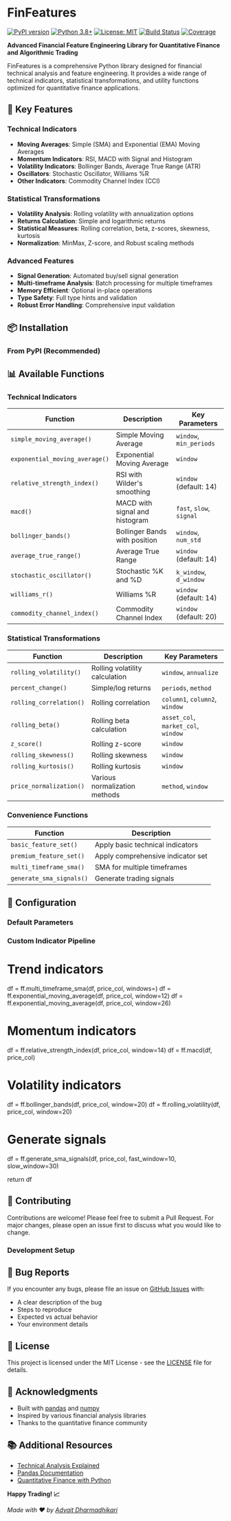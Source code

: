 # FinFeatures

[![PyPI version](https://badge.fury.io/py/finfeatures.svg)](https://badge.fury.io/py/finfeatures)
[![Python 3.8+](https://img.shields.io/badge/python-3.8+-blue.svg)](https://www.python.org/downloads/)
[![License: MIT](https://img.shields.io/badge/License-MIT-yellow.svg)](https://opensource.org/licenses/MIT)
[![Build Status](https://img.shields.io/badge/build-passing-brightgreen.svg)]()
[![Coverage](https://img.shields.io/badge/coverage-95%25-brightgreen.svg)]()

**Advanced Financial Feature Engineering Library for Quantitative Finance and Algorithmic Trading**

FinFeatures is a comprehensive Python library designed for financial technical analysis and feature engineering. It provides a wide range of technical indicators, statistical transformations, and utility functions optimized for quantitative finance applications.

## 🚀 Key Features

### Technical Indicators
- **Moving Averages**: Simple (SMA) and Exponential (EMA) Moving Averages
- **Momentum Indicators**: RSI, MACD with Signal and Histogram
- **Volatility Indicators**: Bollinger Bands, Average True Range (ATR)
- **Oscillators**: Stochastic Oscillator, Williams %R
- **Other Indicators**: Commodity Channel Index (CCI)

### Statistical Transformations
- **Volatility Analysis**: Rolling volatility with annualization options
- **Returns Calculation**: Simple and logarithmic returns
- **Statistical Measures**: Rolling correlation, beta, z-scores, skewness, kurtosis
- **Normalization**: MinMax, Z-score, and Robust scaling methods

### Advanced Features
- **Signal Generation**: Automated buy/sell signal generation
- **Multi-timeframe Analysis**: Batch processing for multiple timeframes
- **Memory Efficient**: Optional in-place operations
- **Type Safety**: Full type hints and validation
- **Robust Error Handling**: Comprehensive input validation

## 📦 Installation

### From PyPI (Recommended)



## 📊 Available Functions

### Technical Indicators

| Function | Description | Key Parameters |
|----------|-------------|----------------|
| `simple_moving_average()` | Simple Moving Average | `window`, `min_periods` |
| `exponential_moving_average()` | Exponential Moving Average | `window` |
| `relative_strength_index()` | RSI with Wilder's smoothing | `window` (default: 14) |
| `macd()` | MACD with signal and histogram | `fast`, `slow`, `signal` |
| `bollinger_bands()` | Bollinger Bands with position | `window`, `num_std` |
| `average_true_range()` | Average True Range | `window` (default: 14) |
| `stochastic_oscillator()` | Stochastic %K and %D | `k_window`, `d_window` |
| `williams_r()` | Williams %R | `window` (default: 14) |
| `commodity_channel_index()` | Commodity Channel Index | `window` (default: 20) |

### Statistical Transformations

| Function | Description | Key Parameters |
|----------|-------------|----------------|
| `rolling_volatility()` | Rolling volatility calculation | `window`, `annualize` |
| `percent_change()` | Simple/log returns | `periods`, `method` |
| `rolling_correlation()` | Rolling correlation | `column1`, `column2`, `window` |
| `rolling_beta()` | Rolling beta calculation | `asset_col`, `market_col`, `window` |
| `z_score()` | Rolling z-score | `window` |
| `rolling_skewness()` | Rolling skewness | `window` |
| `rolling_kurtosis()` | Rolling kurtosis | `window` |
| `price_normalization()` | Various normalization methods | `method`, `window` |

### Convenience Functions

| Function | Description |
|----------|-------------|
| `basic_feature_set()` | Apply basic technical indicators |
| `premium_feature_set()` | Apply comprehensive indicator set |
| `multi_timeframe_sma()` | SMA for multiple timeframes |
| `generate_sma_signals()` | Generate trading signals |

## 🔧 Configuration

### Default Parameters


### Custom Indicator Pipeline
# Trend indicators
df = ff.multi_timeframe_sma(df, price_col, windows=)
df = ff.exponential_moving_average(df, price_col, window=12)
df = ff.exponential_moving_average(df, price_col, window=26)

# Momentum indicators
df = ff.relative_strength_index(df, price_col, window=14)
df = ff.macd(df, price_col)

# Volatility indicators
df = ff.bollinger_bands(df, price_col, window=20)
df = ff.rolling_volatility(df, price_col, window=20)

# Generate signals
df = ff.generate_sma_signals(df, price_col, fast_window=10, slow_window=30)

return df


## 🤝 Contributing

Contributions are welcome! Please feel free to submit a Pull Request. For major changes, please open an issue first to discuss what you would like to change.

### Development Setup

## 🐛 Bug Reports

If you encounter any bugs, please file an issue on [GitHub Issues](https://github.com/advaitdharmadhikari/finfeatures/issues) with:
- A clear description of the bug
- Steps to reproduce
- Expected vs actual behavior
- Your environment details

## 📄 License

This project is licensed under the MIT License - see the [LICENSE](LICENSE) file for details.

## 🙏 Acknowledgments

- Built with [pandas](https://pandas.pydata.org/) and [numpy](https://numpy.org/)
- Inspired by various financial analysis libraries
- Thanks to the quantitative finance community

## 📚 Additional Resources

- [Technical Analysis Explained](https://www.investopedia.com/technical-analysis-4689657)
- [Pandas Documentation](https://pandas.pydata.org/docs/)
- [Quantitative Finance with Python](https://www.quantstart.com/)

**Happy Trading! 📈**

*Made with ❤️ by [Advait Dharmadhikari](https://github.com/advaitdharmadhikari)*
